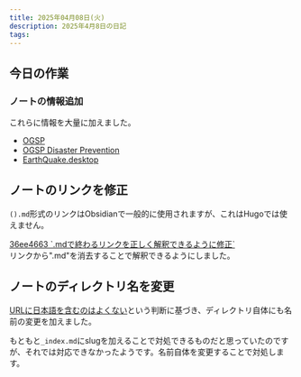 ```yaml
---
title: 2025年04月08日(火)
description: 2025年4月8日の日記
tags:
---
```

## 今日の作業
### ノートの情報追加
これらに情報を大量に加えました。
- [OGSP](../okayugroup/OGSP/OGSP.md)
- [OGSP Disaster Prevention](../okayugroup/OGSP/GUI/OGSP%20Disaster%20Prevention.md)
- [EarthQuake.desktop](../okayugroup/OGSP/GUI/EarthQuake/EarthQuake.desktop.md)
## ノートのリンクを修正
`().md`形式のリンクはObsidianで一般的に使用されますが、これはHugoでは使えません。

[36ee4663 \`.mdで終わるリンクを正しく解釈できるように修正\`](https://github.com/yossy4411/note-web/commit/36ee46632d30d1d4646115c926659c293c3c9add#diff-f7b06ddbef6db89a3316207be1370aed4471163e87284b63aad6d51f59f1e45e)  
リンクから".md"を消去することで解釈できるようにしました。
## ノートのディレクトリ名を変更
[URLに日本語を含むのはよくない](2025-04-07.md#ノートの整理)という判断に基づき、ディレクトリ自体にも名前の変更を加えました。

もともと`_index.md`にslugを加えることで対処できるものだと思っていたのですが、それでは対応できなかったようです。名前自体を変更することで対処します。